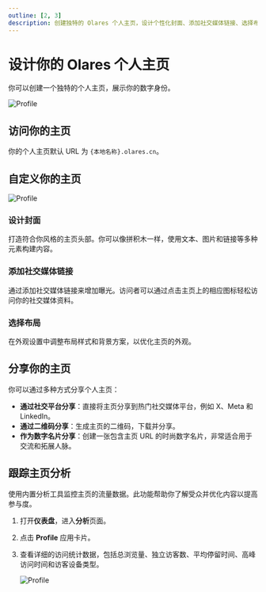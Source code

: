 ```yaml
---
outline: [2, 3]
description: 创建独特的 Olares 个人主页，设计个性化封面、添加社交媒体链接、选择布局风格，并通过访问数据分析优化展示效果。
---
```


# 设计你的 Olares 个人主页

你可以创建一个独特的个人主页，展示你的数字身份。

![Profile](/images/manual/olares/profile.png)

## 访问你的主页

你的个人主页默认 URL 为 `{本地名称}.olares.cn`。

## 自定义你的主页

![Profile](/images/zh/manual/tasks/profile-example.png#bordered)

### 设计封面

打造符合你风格的主页头部。你可以像拼积木一样，使用文本、图片和链接等多种元素构建内容。

### 添加社交媒体链接

通过添加社交媒体链接来增加曝光。访问者可以通过点击主页上的相应图标轻松访问你的社交媒体资料。

### 选择布局

在外观设置中调整布局样式和背景方案，以优化主页的外观。

## 分享你的主页

你可以通过多种方式分享个人主页：

* **通过社交平台分享**：直接将主页分享到热门社交媒体平台，例如 X、Meta 和 LinkedIn。
* **通过二维码分享**：生成主页的二维码，下载并分享。
* **作为数字名片分享**：创建一张包含主页 URL 的时尚数字名片，非常适合用于交流和拓展人脉。

## 跟踪主页分析

使用内置分析工具监控主页的流量数据。此功能帮助你了解受众并优化内容以提高参与度。

1. 打开**仪表盘**，进入**分析**页面。
2. 点击 **Profile** 应用卡片。
3. 查看详细的访问统计数据，包括总浏览量、独立访客数、平均停留时间、高峰访问时间和访客设备类型。

   ![Profile](/images/zh/manual/tasks/dashboard-profile-analytics.png#bordered)
